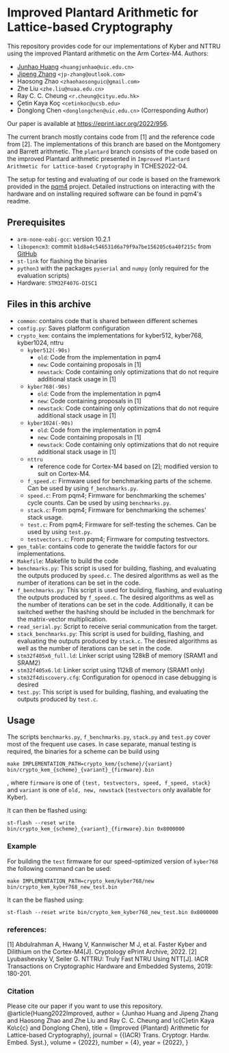# Improved Plantard Arithmetic for Lattice-based Cryptography
This repository provides code for our implementations of Kyber and NTTRU using the improved Plantard arithmetic on the Arm Cortex-M4.
Authors: 
 - [Junhao Huang](https://github.com/JunhaoHuang) `<huangjunhao@uic.edu.cn>`
 - [Jipeng Zhang](https://github.com/Ji-Peng) `<jp-zhang@outlook.com>`
 - Haosong Zhao `<zhaohaosonguic@gmail.com>`
 - Zhe Liu `<zhe.liu@nuaa.edu.cn>` 
 - Ray C. C. Cheung `<r.cheung@cityu.edu.hk>`
 - Çetin Kaya Koç `<cetinkoc@ucsb.edu>`
 - Donglong Chen `<donglongchen@uic.edu.cn>` (Corresponding Author)

Our paper is available at https://eprint.iacr.org/2022/956.

The current branch mostly contains code from [1] and the reference code from [2]. The implementations of this branch are based on the Montgomery and Barrett arithmetic. The ``plantard`` branch consists of the code based on the improved Plantard arithmetic presented in ``Improved Plantard Arithmetic for Lattice-based Cryptography`` in TCHES2022-04.

The setup for testing and evaluating of our code is based on the framework provided in the [pqm4](https://github.com/mupq/pqm4) project.
Detailed instructions on interacting with the hardware and on installing required software can be found in pqm4's readme.
## Prerequisites

- `arm-none-eabi-gcc`: version 10.2.1
- `libopencm3`: commit `b1d8a4c546531d6a79f9a7be156205c6a40f215c` from [GitHub](https://github.com/libopencm3/libopencm3/tree/b1d8a4c546531d6a79f9a7be156205c6a40f215c)
- `st-link` for flashing the binaries
- `python3` with the packages `pyserial` and `numpy` (only required for the evaluation scripts)
- Hardware: `STM32F407G-DISC1`

## Files in this archive

- `common`: contains code that is shared between different schemes
- `config.py`: Saves platform configuration
- `crypto_kem`: contains the implementations for kyber512, kyber768, kyber1024, nttru
    - `kyber512(-90s)`
        - `old`: Code from the implementation in pqm4
        - `new`: Code containing proposals in [1]
        - `newstack`: Code containing only optimizations that do not require additional stack usage in [1]
    - `kyber768(-90s)`
        - `old`: Code from the implementation in pqm4
        - `new`: Code containing proposals in [1]
        - `newstack`: Code containing only optimizations that do not require additional stack usage in [1]
    - `kyber1024(-90s)`
        - `old`: Code from the implementation in pqm4
        - `new`: Code containing proposals in [1]
        - `newstack`: Code containing only optimizations that do not require additional stack usage in [1]
    - `nttru`
        - reference code for Cortex-M4 based on [2]; modified version to suit on Cortex-M4.
    - `f_speed.c`: Firmware used for benchmarking parts of the scheme. Can be used by using `f_benchmarks.py`.
    - `speed.c`: From pqm4; Firmware for benchmarking the schemes' cycle counts. Can be used by using `benchmarks.py`.
    - `stack.c`: From pqm4; Firmware for benchmarking the schemes' stack usage. 
    - `test.c`: From pqm4; Firmware for self-testing the schemes. Can be used by using `test.py`.
    - `testvectors.c`: From pqm4; Firmware for computing testvectors.
- `gen_table`: contains code to generate the twiddle factors for our implementations.
- `Makefile`: Makefile to build the code
- `benchmarks.py`: This script is used for building, flashing, and evaluating the outputs produced by `speed.c`. The desired algorithms as well as the number of iterations can be set in the code.
- `f_benchmarks.py`: This script is used for building, flashing, and evaluating the outputs produced by `f_speed.c`. The desired algorithms as well as the number of iterations can be set in the code. Additionally, it can be switched wether the hashing should be included in the benchmark for the matrix-vector multiplication. 
- `read_serial.py`: Script to receive serial communication from the target.
- `stack_benchmarks.py`: This script is used for building, flashing, and evaluating the outputs produced by `stack.c`. The desired algorithms as well as the number of iterations can be set in the code.
- `stm32f405x6_full.ld`: Linker script using 128kB of memory (SRAM1 and SRAM2)
- `stm32f405x6.ld`: Linker script using 112kB of memory (SRAM1 only)
- `stm32f4discovery.cfg`: Configuration for openocd in case debugging is desired
- `test.py`: This script is used for building, flashing, and evaluating the outputs produced by `test.c`.

## Usage

The scripts `benchmarks.py`, `f_benchmarks.py`, `stack.py` and `test.py` cover most of the frequent use cases.
In case separate, manual testing is required, the binaries for a scheme can be build using
```
make IMPLEMENTATION_PATH=crypto_kem/{scheme}/{variant} bin/crypto_kem_{scheme}_{variant}_{firmware}.bin
```
, where `firmware` is one of `{test, testvectors, speed, f_speed, stack}` and `variant` is one of `old, new, newstack` (`testvectors` only available for Kyber).

It can then be flashed using: 
```
st-flash --reset write bin/crypto_kem_{scheme}_{variant}_{firmware}.bin 0x8000000
```
### Example
For building the `test` firmware for our speed-optimized version of `kyber768` the following command can be used:
```
make IMPLEMENTATION_PATH=crypto_kem/kyber768/new bin/crypto_kem_kyber768_new_test.bin
```
It can the be flashed using:
```
st-flash --reset write bin/crypto_kem_kyber768_new_test.bin 0x8000000
```

### references:
[1] Abdulrahman A, Hwang V, Kannwischer M J, et al. Faster Kyber and Dilithium on the Cortex-M4[J]. Cryptology ePrint Archive, 2022.
[2] Lyubashevsky V, Seiler G. NTTRU: Truly Fast NTRU Using NTT[J]. IACR Transactions on Cryptographic Hardware and Embedded Systems, 2019: 180-201.

### Citation
Please cite our paper if you want to use this repository.
@article{Huang2022Improved,
   author    = {Junhao Huang and
               Jipeng Zhang and 
               Haosong Zhao and
               Zhe Liu and
               Ray C. C. Cheung and
               \c{C}etin Kaya Ko\c{c} and
               Donglong Chen},
  title     = {Improved {Plantard} Arithmetic for Lattice-based Cryptography},
  journal   = {{IACR} Trans. Cryptogr. Hardw. Embed. Syst.},
  volume    = {2022},
  number    = {4},
  year      = {2022},
}
